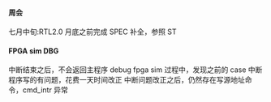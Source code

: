 #### 周会

七月中旬:RTL2.0
月底之前完成 SPEC 补全，参照 ST

#### FPGA sim DBG

中断结束之后，不会返回主程序
debug fpga sim 过程中，发现之前的 case 中断程序写的有问题，花费一天时间改正
中断问题改正之后，仍然存在写源地址命令，cmd_intr 异常
